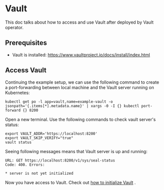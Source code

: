 # Vault

This doc talks about how to access and use Vault after deployed by Vault operator.

## Prerequisites

* Vault is installed: https://www.vaultproject.io/docs/install/index.html

## Access Vault

Continuing the example setup, we can use the following command to create a port-forwarding
between local machine and the Vault server running on Kubernetes:

```
kubectl get po -l app=vault,name=example-vault -o jsonpath='{.items[*].metadata.name}' | xargs -0 -I {} kubectl port-forward {} 8200
```

Open a new terminal. Use the following commands to check vault server's status:

```
export VAULT_ADDR='https://localhost:8200'
export VAULT_SKIP_VERIFY="true"
vault status
```

Seeing following messages means that Vault server is up and running:

```
URL: GET https://localhost:8200/v1/sys/seal-status
Code: 400. Errors:

* server is not yet initialized
```

Now you have access to Vault. Check out [how to initialize Vault](https://www.vaultproject.io/intro/getting-started/deploy.html#initializing-the-vault) .

